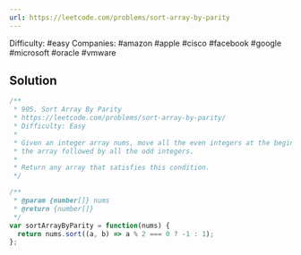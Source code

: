 ```yaml
---
url: https://leetcode.com/problems/sort-array-by-parity
---
```


Difficulty: #easy
Companies: #amazon #apple #cisco #facebook #google #microsoft #oracle #vmware

## Solution

```javascript
/**
 * 905. Sort Array By Parity
 * https://leetcode.com/problems/sort-array-by-parity/
 * Difficulty: Easy
 *
 * Given an integer array nums, move all the even integers at the beginning of
 * the array followed by all the odd integers.
 *
 * Return any array that satisfies this condition.
 */

/**
 * @param {number[]} nums
 * @return {number[]}
 */
var sortArrayByParity = function(nums) {
  return nums.sort((a, b) => a % 2 === 0 ? -1 : 1);
};

```
